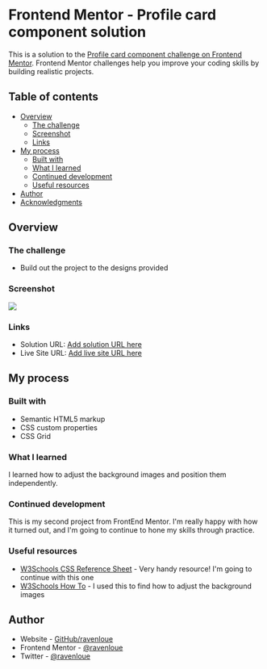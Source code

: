 # Frontend Mentor - Profile card component solution

This is a solution to the [Profile card component challenge on Frontend Mentor](https://www.frontendmentor.io/challenges/profile-card-component-cfArpWshJ). Frontend Mentor challenges help you improve your coding skills by building realistic projects. 

## Table of contents

- [Overview](#overview)
  - [The challenge](#the-challenge)
  - [Screenshot](#screenshot)
  - [Links](#links)
- [My process](#my-process)
  - [Built with](#built-with)
  - [What I learned](#what-i-learned)
  - [Continued development](#continued-development)
  - [Useful resources](#useful-resources)
- [Author](#author)
- [Acknowledgments](#acknowledgments)


## Overview

### The challenge

- Build out the project to the designs provided

### Screenshot

![](.tree/main/images/screenshot.jpg)

### Links

- Solution URL: [Add solution URL here](https://your-solution-url.com)
- Live Site URL: [Add live site URL here](https://your-live-site-url.com)

## My process

### Built with

- Semantic HTML5 markup
- CSS custom properties
- CSS Grid

### What I learned

I learned how to adjust the background images and position them independently. 

### Continued development

This is my second project from FrontEnd Mentor. I'm really happy with how it turned out, and I'm going to continue to hone my skills through practice. 

### Useful resources

- [W3Schools CSS Reference Sheet](https://www.w3schools.com/cssref/) - Very handy resource! I'm going to continue with this one
- [W3Schools How To](https://www.w3schools.com/howto/default.asp) - I used this to find how to adjust the background images

## Author

- Website - [GitHub/ravenloue](https://github.com/ravenloue)
- Frontend Mentor - [@ravenloue](https://www.frontendmentor.io/profile/ravenloue)
- Twitter - [@ravenloue](https://www.twitter.com/ravenloue)